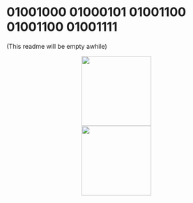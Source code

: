 # 01001000 01000101 01001100 01001100 01001111
(This readme will be empty awhile)


<div align="center"> 
<a href="https://github.com/anuraghazra/github-readme-stats#gh-light-mode-only">
<img height=160 src="https://github-readme-stats.vercel.app/api/top-langs/?username=ilxplay&layout=compact&langs_count=12&hide_border=true&role=owner,collaborator&theme=default#gh-light-mode-only" />
</a>

</div>

<!-- Dark Mode -->
<div align="center"> 
<a href="https://github.com/anuraghazra/github-readme-stats#gh-dark-mode-only">
<img height=160 src="https://github-readme-stats.vercel.app/api/top-langs/?username=ilxplay&layout=compact&langs_count=12&hide_border=true&role=owner,collaborator&theme=dark&bg_color=000000#gh-dark-mode-only" />
</a>

</div>
